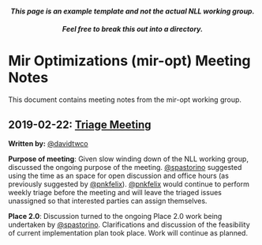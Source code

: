#### *<p align="center">This page is an example template and not the actual NLL working group.</p>*
#### *<p align="center">Feel free to break this out into a directory.</p>*

# Mir Optimizations (mir-opt) Meeting Notes
This document contains meeting notes from the mir-opt working group.

## 2019-02-22: [Triage Meeting][triage20190222]
**Written by:** [@davidtwco][davidtwco]

**Purpose of meeting**: Given slow winding down of the NLL working group, discussed the ongoing
purpose of the meeting. [@spastorino](spastorino) suggested using the time as an space for open
discussion and office hours (as previously suggested by [@pnkfelix][pnkfelix]).
[@pnkfelix](pnkfelix) would continue to perform weekly triage before the meeting and will leave the
triaged issues unassigned so that interested parties can assign themselves.

**Place 2.0**: Discussion turned to the ongoing Place 2.0 work being undertaken by
[@spastorino][spastorino]. Clarifications and discussion of the feasibility of current
implementation plan took place. Work will continue as planned.

[triage20190222]: https://rust-lang.zulipchat.com/#narrow/stream/122657-t-compiler.2Fwg-nll/topic/weekly.20meeting.202019.2E02.2E20/near/158880485

[davidtwco]: https://github.com/davidtwco
[spastorino]: https://github.com/spastorino
[pnkfelix]: https://github.com/pnkfelix

